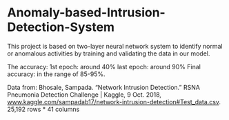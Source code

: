 # Anomaly-based-Intrusion-Detection-System

This project is based on two-layer neural network system to identify normal or anomalous activities by training and validating the data in our model.


The accuracy:
1st epoch: around 40% 
last epoch: around 90%
Final accuracy: in the range of 85-95%.

Data from:
Bhosale, Sampada. “Network Intrusion Detection.” RSNA Pneumonia Detection Challenge | Kaggle, 9 Oct. 2018,
	www.kaggle.com/sampadab17/network-intrusion-detection#Test_data.csv.  25,192 rows * 41 columns

